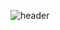 ![header](https://capsule-render.vercel.app/api?type=slice&color=auto&height=300&section=header&text=Hello%20I'mSangHyeon&fontSize=90)
